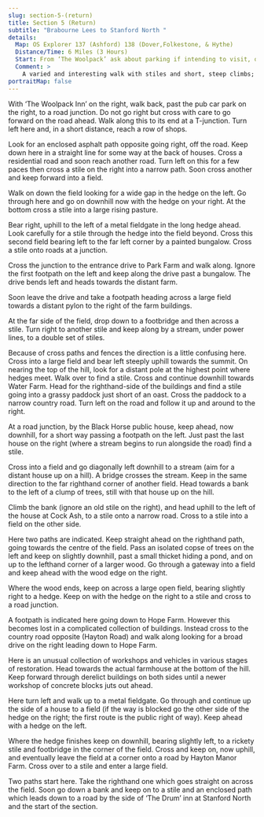 ```yaml
---
slug: section-5-(return)
title: Section 5 (Return)
subtitle: "Brabourne Lees to Stanford North "
details:
  Map: OS Explorer 137 (Ashford) 138 (Dover,Folkestone, & Hythe)
  Distance/Time: 6 Miles (3 Hours)
  Start: From ‘The Woolpack’ ask about parking if intending to visit, otherwise onstreet in the village.
  Comment: >
    A varied and interesting walk with stiles and short, steep climbs; the paths through Hope Farm may need searching out.
portraitMap: false
---
```

With ‘The Woolpack Inn’ on the right, walk back, past the pub car park on the right, to a road junction. Do not go right but cross with care to go forward on the road ahead. Walk along this to its end at a T-junction. Turn left here and, in a short distance, reach a row of shops.

Look for an enclosed asphalt path opposite going right, off the road. Keep down here in a straight line for some way at the back of houses. Cross a residential road and soon reach another road. Turn left on this for a few paces then cross a stile on the right into a narrow path. Soon cross another and keep forward into a field.

Walk on down the field looking for a wide gap in the hedge on the left. Go through here and go on downhill now with the hedge on your right. At the bottom cross a stile into a large rising pasture.

Bear right, uphill to the left of a metal fieldgate in the long hedge ahead. Look carefully for a stile through the hedge into the field beyond. Cross this second field bearing left to the far left corner by a painted bungalow. Cross a stile onto roads at a junction.

Cross the junction to the entrance drive to Park Farm and walk along. Ignore the first footpath on the left and keep along the drive past a bungalow. The drive bends left and heads towards the distant farm.

Soon leave the drive and take a footpath heading across a large field towards a distant pylon to the right of the farm buildings.

At the far side of the field, drop down to a footbridge and then across a stile. Turn right to another stile and keep along by a stream, under power lines, to a double set of stiles.

Because of cross paths and fences the direction is a little confusing here. Cross into a large field and bear left steeply uphill towards the summit. On nearing the top of the hill, look for a distant pole at the highest point where hedges meet. Walk over to find a stile. Cross and continue downhill towards Water Farm. Head for the righthand-side of the buildings and find a stile going into a grassy paddock just short of an oast. Cross the paddock to a narrow country road. Turn left on the road and follow it up and around to the right.

At a road junction, by the Black Horse public house, keep ahead, now downhill, for a short way passing a footpath on the left. Just past the last house on the right (where a stream begins to run alongside the road) find a stile.

Cross into a field and go diagonally left downhill to a stream (aim for a distant house up on a hill). A bridge crosses the stream. Keep in the same direction to the far righthand corner of another field. Head towards a bank to the left of a clump of trees, still with that house up on the hill.

Climb the bank (ignore an old stile on the right), and head uphill to the left of the house at Cock Ash, to a stile onto a narrow road. Cross to a stile into a field on the other side.

Here two paths are indicated. Keep straight ahead on the righthand path, going towards the centre of the field. Pass an isolated copse of trees on the left and keep on slightly downhill, past a small thicket hiding a pond, and on up to the lefthand corner of a larger wood. Go through a gateway into a field and keep ahead with the wood edge on the right.

Where the wood ends, keep on across a large open field, bearing slightly right to a hedge. Keep on with the hedge on the right to a stile and cross to a road junction.

A footpath is indicated here going down to Hope Farm. However this becomes lost in a complicated collection of buildings. Instead cross to the country road opposite (Hayton Road) and walk along looking for a broad drive on the right leading down to Hope Farm.

Here is an unusual collection of workshops and vehicles in various stages of restoration. Head towards the actual farmhouse at the bottom of the hill. Keep forward through derelict buildings on both sides until a newer workshop of concrete blocks juts out ahead.

Here turn left and walk up to a metal fieldgate. Go through and continue up the side of a house to a field (if the way is blocked go the other side of the hedge on the right; the first route is the public right of way). Keep ahead with a hedge on the left.

Where the hedge finishes keep on downhill, bearing slightly left, to a rickety stile and footbridge in the corner of the field. Cross and keep on, now uphill, and eventually leave the field at a corner onto a road by Hayton Manor Farm. Cross over to a stile and enter a large field.

Two paths start here. Take the righthand one which goes straight on across the field. Soon go down a bank and keep on to a stile and an enclosed path which leads down to a road by the side of ‘The Drum’ inn at Stanford North and the start of the section.


